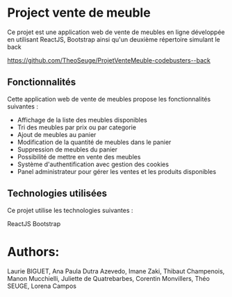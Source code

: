 # Project vente de meuble

Ce projet est une application web de vente de meubles en ligne développée en utilisant ReactJS, Bootstrap ainsi qu'un deuxième répertoire simulant le back

https://github.com/TheoSeuge/ProjetVenteMeuble-codebusters--back

## Fonctionnalités
Cette application web de vente de meubles propose les fonctionnalités suivantes :

- Affichage de la liste des meubles disponibles
- Tri des meubles par prix ou par categorie
- Ajout de meubles au panier
- Modification de la quantité de meubles dans le panier
- Suppression de meubles du panier
- Possibilité de mettre en vente des meubles
- Système d'authentification avec gestion des cookies
- Panel administrateur pour gérer les ventes et les produits disponibles


## Technologies utilisées
Ce projet utilise les technologies suivantes :

ReactJS
Bootstrap

# Authors:
  Laurie BIGUET, Ana Paula Dutra Azevedo, Imane Zaki, Thibaut Champenois, Manon Mucchielli, Juliette de Quatrebarbes, Corentin Monvillers, Théo SEUGE,   Lorena Campos
